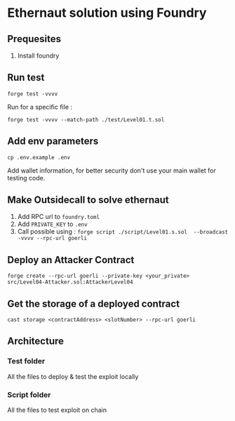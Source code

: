 # Ethernaut solution using Foundry

## Prequesites

1. Install foundry

## Run test

`forge test -vvvv`

Run for a specific file :

`forge test -vvvv --match-path ./test/Level01.t.sol `

## Add env parameters

`cp .env.example .env`

Add wallet information, for better security don't use your main wallet for testing code.

## Make Outsidecall to solve ethernaut

1. Add RPC url to `foundry.toml`
2. Add `PRIVATE_KEY` to `.env`
3. Call possible using : `forge script ./script/Level01.s.sol  --broadcast -vvvv --rpc-url goerli `

## Deploy an Attacker Contract

`forge create --rpc-url goerli --private-key <your_private> src/Level04-Attacker.sol:AttackerLevel04`

## Get the storage of a deployed contract

`cast storage <contractAddress> <slotNumber> --rpc-url goerli`

## Architecture

### Test folder

All the files to deploy & test the exploit locally

### Script folder

All the files to test exploit on chain
